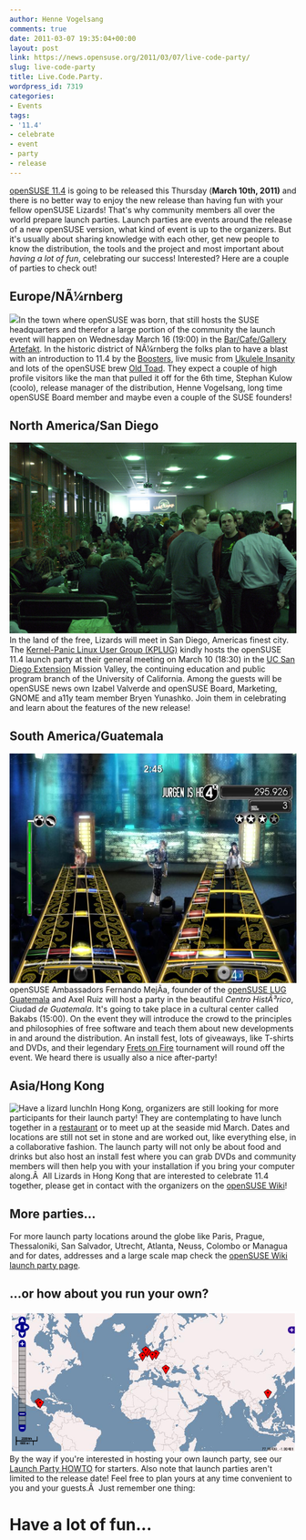 ```yaml
---
author: Henne Vogelsang
comments: true
date: 2011-03-07 19:35:04+00:00
layout: post
link: https://news.opensuse.org/2011/03/07/live-code-party/
slug: live-code-party
title: Live.Code.Party.
wordpress_id: 7319
categories:
- Events
tags:
- '11.4'
- celebrate
- event
- party
- release
---
```


[openSUSE 11.4](http://en.opensuse.org/Portal:11.4) is going to be released this Thursday (**March 10th, 2011)** and there is no better way to enjoy the new release than having fun with your  fellow openSUSE Lizards! That's why community members all over the world prepare launch parties. Launch parties are events around the release of a  new openSUSE version, what kind of event is up to the organizers. But  it's usually about sharing  knowledge with each other, get new people to know the distribution, the tools and the project and most important about _having a lot of fun_, celebrating our success! Interested? Here are a couple of parties to check out!
<!-- more -->


## Europe/NÃ¼rnberg


![](http://en.opensuse.org/images/5/51/Release_party_poster_nuernberg.png)In the town where openSUSE was born, that still hosts the SUSE headquarters and therefor a large portion of the community the launch event will happen on Wednesday March 16 (19:00) in the [Bar/Cafe/Gallery Artefakt](http://artefakt-nuernberg.de/). In the historic district of NÃ¼rnberg the folks plan to have a blast with an introduction to 11.4 by the [Boosters](http://en.opensuse.org/openSUSE:Boosters_team), live music from [Ukulele Insanity](http://www.myspace.com/ukuleleinsanity) and lots of the openSUSE brew [Old Toad](http://en.opensuse.org/openSUSE:Beer). They expect a couple of high profile visitors like the man that pulled it off for the 6th time, Stephan Kulow (coolo), release manager of the distribution, Henne Vogelsang, long time openSUSE Board member and maybe even a couple of the SUSE founders!


## North America/San Diego


![Party!](/wp-content/uploads/2010/10/the-party.jpg)In the land of the free, Lizards will meet in San Diego, Americas finest city. The [Kernel-Panic Linux User Group (KPLUG)](http://www.kernel-panic.org) kindly hosts the openSUSE 11.4 launch party at their general meeting on March 10 (18:30) in the [UC San Diego Extension](http://extension.ucsd.edu/) Mission Valley, the continuing education and public program branch of the University of California. Among the guests will be openSUSE news own Izabel Valverde and openSUSE Board, Marketing, GNOME and a11y team member Bryen Yunashko. Join them in celebrating and learn about the features of the new release!


## South America/Guatemala


[![frets on fire](/wp-content/uploads/2011/03/frets_on_fire.jpg)](http://code.google.com/p/fofix/)openSUSE Ambassadors Fernando MejÃ­a, founder of the [openSUSE LUG Guatemala](http://www.opensuse.org.gt/) and Axel Ruiz will host a party in the beautiful _Centro HistÃ³rico_, Ciudad _de Guatemala_. It's going to take place in a cultural center called Bakabs (15:00). On the event they will introduce the crowd to the principles and philosophies of free software and teach them about new developments in and around the distribution. An install fest, lots of giveaways, like T-shirts and DVDs, and their legendary [Frets on Fire](http://fretsonfire.sourceforge.net/screenshots/) tournament will round off the event. We heard there is usually also a nice after-party!


## Asia/Hong Kong


![Have a lizard lunch](http://farm4.static.flickr.com/3068/2824169709_859f70f4e2_m.jpg)In Hong Kong, organizers are still looking for more participants for their launch party! They are contemplating to have lunch together in a [restaurant](http://jojofood.com/main.htm) or to meet up at the seaside mid March. Dates and locations are still not set in stone and are worked out, like everything else, in a collaborative fashion. The launch party will not only be about food and drinks but also host an install fest where you can grab DVDs and community members will then help you with your  installation if you bring your computer along.Â  All Lizards in Hong Kong that are interested to celebrate 11.4 together, please get in contact with the organizers on the [openSUSE Wiki](http://en.opensuse.org/openSUSE:11.4_Launch_party_Hong_Kong)!


## More parties...


For more launch party locations around the globe like Paris, Prague,  Thessaloniki, San Salvador, Utrecht, Atlanta, Neuss, Colombo or Managua  and for dates, addresses and a large scale map check the [openSUSE Wiki launch party page](http://en.opensuse.org/openSUSE:Launch_parties).


## ...or how about you run your own?


[![Party Locations](/wp-content/uploads/2011/03/party_map-e1299503361641.png)](http://en.opensuse.org/openSUSE:Launch_parties)By the way if you're interested in hosting your own launch party, see our [Launch Party HOWTO](http://en.opensuse.org/openSUSE:Launch_party_HOWTO) for starters. Also note that launch parties aren't limited to the release date! Feel free to plan yours at any time convenient to you and your guests.Â  Just remember one thing:


# Have a lot of fun...
